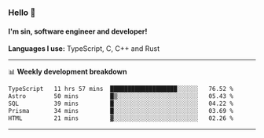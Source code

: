 ### Hello 👋
#### I'm sin, software engineer and developer!

**Languages I use:** TypeScript, C, C++ and Rust

---
📊 **Weekly development breakdown**

<!--START_SECTION:waka-->

```txt
TypeScript   11 hrs 57 mins  ███████████████████░░░░░░   76.52 %
Astro        50 mins         █▒░░░░░░░░░░░░░░░░░░░░░░░   05.43 %
SQL          39 mins         █░░░░░░░░░░░░░░░░░░░░░░░░   04.22 %
Prisma       34 mins         █░░░░░░░░░░░░░░░░░░░░░░░░   03.69 %
HTML         21 mins         ▓░░░░░░░░░░░░░░░░░░░░░░░░   02.26 %
```

<!--END_SECTION:waka-->

---

